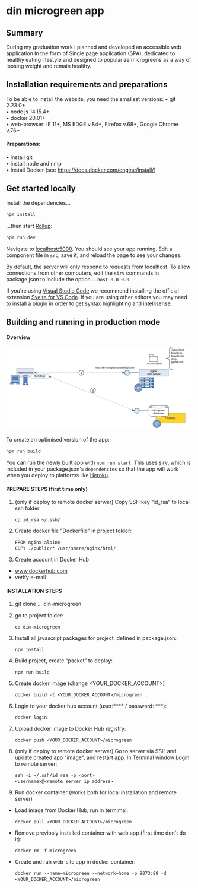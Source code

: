 # din microgreen app

## Summary

During my graduation work I planned and developed an accessible web application In the form of
Single page application (SPA), dedicated to healthy eating lifestyle and designed to popularize
microgreens as a way of loosing weight and remain healthy.



## Installation requirements and preparations
To be able to install the website, you need the smallest versions:
• git 2.23.0+  
• node js 14.15.4+  
• docker 20.01+  
• web-browser: IE 11+, MS EDGE v.84+, Firefox v.68+, Google Chrome v.76+

#### Preparations:  
• install git  
• install node and nmp  
• Install Docker (see https://docs.docker.com/engine/install/)

## Get started locally

Install the dependencies...

```bash
npm install
```

...then start [Rollup](https://rollupjs.org):

```bash
npm run dev
```

Navigate to [localhost:5000](http://localhost:5000). You should see your app running. Edit a component file in `src`, save it, and reload the page to see your changes.

By default, the server will only respond to requests from localhost. To allow connections from other computers, edit the `sirv` commands in package.json to include the option `--host 0.0.0.0`.

If you're using [Visual Studio Code](https://code.visualstudio.com/) we recommend installing the official extension [Svelte for VS Code](https://marketplace.visualstudio.com/items?itemName=svelte.svelte-vscode). If you are using other editors you may need to install a plugin in order to get syntax highlighting and intellisense.

## Building and running in production mode

#### Overview

![image](./docs/schema.jpg)

To create an optimised version of the app:

```bash
npm run build
```

You can run the newly built app with `npm run start`. This uses [sirv](https://github.com/lukeed/sirv), which is included in your package.json's `dependencies` so that the app will work when you deploy to platforms like [Heroku](https://heroku.com).

#### PREPARE STEPS (first time only)

1. (only if deploy to remote docker serwer) Copy SSH key “id_rsa” to local ssh folder
   
       cp id_rsa ~/.ssh/
   
2. Create docker file "Dockerfile" in project folder:
   
       FROM nginx:alpine
       COPY ./public/* /usr/share/nginx/html/
3. Create account in Docker Hub

- www.dockerhub.com
- verify e-mail
  
#### INSTALLATION STEPS

1. git clone … din-microgreen
   
2. go to project folder:
   
       cd din-microgreen

3. Install all javascript packages for project, defined in package.json:
   
       npm install

4. Build project, create “packet” to deploy: 

       npm run build
   
5. Create docker image (change <YOUR_DOCKER_ACCOUNT>)
   
       docker build -t <YOUR_DOCKER_ACCOUNT>/microgreen .
   
6. Login to your docker hub account  (user:**** / password: ***):
   
       docker login
   
7. Upload docker image to Docker Hub registry: 
   
       docker push <YOUR_DOCKER_ACCOUNT>/microgreen
   
8. (only if deploy to remote docker serwer) Go to server via SSH and update created app "image", and restart app.
   In Terminal window Login to remote server:
   
       ssh -i ~/.ssh/id_rsa -p <port> <username>@<remote_server_ip_address>
   
9. Run docker container (works both for local installation and remote server)

* Load image from Docker Hub, run in termimal:
  
      docker pull <YOUR_DOCKER_ACCOUNT>/microgreen
  
* Remove previosly installed container with web app (first time don't do it):
  
      docker rm -f microgreen
  
* Create and run web-site app in docker container:
  
      docker run --name=microgreen --network=home -p 8073:80 -d <YOUR_DOCKER_ACCOUNT>/microgreen





